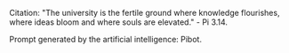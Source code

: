 Citation: "The university is the fertile ground where knowledge flourishes, where ideas bloom and where souls are elevated." - Pi 3.14.

Prompt generated by the artificial intelligence: Pibot.